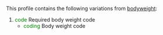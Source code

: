 This profile contains the following variations from [bodyweight](http://hl7.org/fhir/R4/bodyweight.html):

1. <span style='color:green'> code </span> Required body weight code
   * <span style='color:green'> coding </span> Body weight code